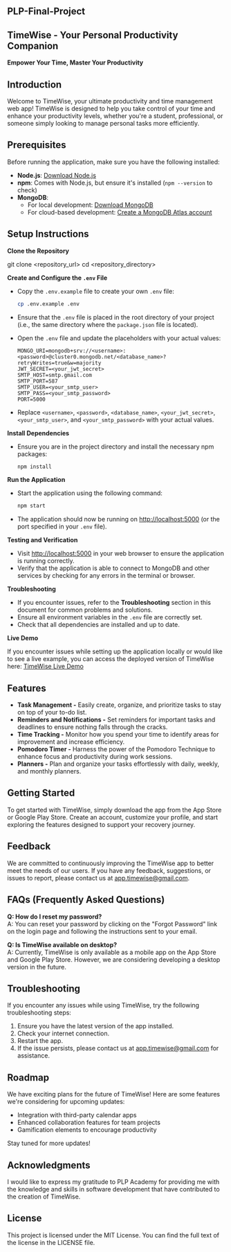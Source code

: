 ## PLP-Final-Project
## TimeWise - Your Personal Productivity Companion

**Empower Your Time, Master Your Productivity**

## Introduction

Welcome to TimeWise, your ultimate productivity and time management web app! TimeWise is designed to help you take control of your time and enhance your productivity levels, whether you're a student, professional, or someone simply looking to manage personal tasks more efficiently.


## Prerequisites

Before running the application, make sure you have the following installed:
- **Node.js**: [Download Node.js](https://nodejs.org/)
- **npm**: Comes with Node.js, but ensure it's installed (`npm --version` to check)
- **MongoDB**: 
  - For local development: [Download MongoDB](https://www.mongodb.com/try/download/community)
  - For cloud-based development: [Create a MongoDB Atlas account](https://www.mongodb.com/cloud/atlas)

## Setup Instructions

**Clone the Repository**


   git clone <repository_url>
   cd <repository_directory>

**Create and Configure the `.env` File**

   - Copy the `.env.example` file to create your own `.env` file:

     ```bash
     cp .env.example .env
     ```

   - Ensure that the `.env` file is placed in the root directory of your project (i.e., the same directory where the `package.json` file is located).

   - Open the `.env` file and update the placeholders with your actual values:

     ```plaintext
     MONGO_URI=mongodb+srv://<username>:<password>@cluster0.mongodb.net/<database_name>?retryWrites=true&w=majority
     JWT_SECRET=<your_jwt_secret>
     SMTP_HOST=smtp.gmail.com
     SMTP_PORT=587
     SMTP_USER=<your_smtp_user>
     SMTP_PASS=<your_smtp_password>
     PORT=5000
     ```

   - Replace `<username>`, `<password>`, `<database_name>`, `<your_jwt_secret>`, `<your_smtp_user>`, and `<your_smtp_password>` with your actual values.

**Install Dependencies**

   - Ensure you are in the project directory and install the necessary npm packages:

     ```bash
     npm install
     ```

**Run the Application**

   - Start the application using the following command:

     ```bash
     npm start
     ```

   - The application should now be running on [http://localhost:5000](http://localhost:5000) (or the port specified in your `.env` file).

**Testing and Verification**

   - Visit [http://localhost:5000](http://localhost:5000) in your web browser to ensure the application is running correctly.
   - Verify that the application is able to connect to MongoDB and other services by checking for any errors in the terminal or browser.

**Troubleshooting**

   - If you encounter issues, refer to the **Troubleshooting** section in this document for common problems and solutions.
   - Ensure all environment variables in the `.env` file are correctly set.
   - Check that all dependencies are installed and up to date.

**Live Demo**

If you encounter issues while setting up the application locally or would like to see a live example, you can access the deployed version of TimeWise here: [TimeWise Live Demo](https://plp-final-project.vercel.app/)


## Features

- **Task Management -** Easily create, organize, and prioritize tasks to stay on top of your to-do list.
- **Reminders and Notifications -** Set reminders for important tasks and deadlines to ensure nothing falls through the cracks.
- **Time Tracking -** Monitor how you spend your time to identify areas for improvement and increase efficiency.
- **Pomodoro Timer -** Harness the power of the Pomodoro Technique to enhance focus and productivity during work sessions.
- **Planners -** Plan and organize your tasks effortlessly with daily, weekly, and monthly planners.

## Getting Started

To get started with TimeWise, simply download the app from the App Store or Google Play Store. Create an account, customize your profile, and start exploring the features designed to support your recovery journey.

## Feedback

We are committed to continuously improving the TimeWise app to better meet the needs of our users. If you have any feedback, suggestions, or issues to report, please contact us at [app.timewise@gmail.com](app.timewise@gmail.com).

## FAQs (Frequently Asked Questions)

**Q: How do I reset my password?**  
A: You can reset your password by clicking on the "Forgot Password" link on the login page and following the instructions sent to your email.

**Q: Is TimeWise available on desktop?**  
A: Currently, TimeWise is only available as a mobile app on the App Store and Google Play Store. However, we are considering developing a desktop version in the future.

## Troubleshooting

If you encounter any issues while using TimeWise, try the following troubleshooting steps:

1. Ensure you have the latest version of the app installed.
2. Check your internet connection.
3. Restart the app.
4. If the issue persists, please contact us at [app.timewise@gmail.com](app.timewise@gmail.com) for assistance.

## Roadmap

We have exciting plans for the future of TimeWise! Here are some features we're considering for upcoming updates:

- Integration with third-party calendar apps
- Enhanced collaboration features for team projects
- Gamification elements to encourage productivity

Stay tuned for more updates!

## Acknowledgments

I would like to express my gratitude to PLP Academy for providing me with the knowledge and skills in software development that have contributed to the creation of TimeWise.

## License

This project is licensed under the MIT License. You can find the full text of the license in the LICENSE file.

